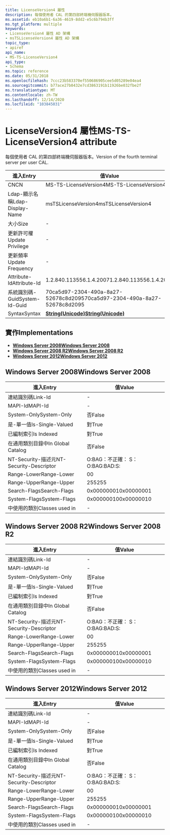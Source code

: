 ```yaml
---
title: LicenseVersion4 屬性
description: 每個使用者 CAL 的第四部終端機伺服器版本。
ms.assetid: eb10a6b1-6a36-4619-8dd2-e5c6b794b3ff
ms.tgt_platform: multiple
keywords:
- LicenseVersion4 屬性 AD 架構
- msTSLicenseVersion4 屬性 AD 架構
topic_type:
- apiref
api_name:
- MS-TS-LicenseVersion4
api_type:
- Schema
ms.topic: reference
ms.date: 05/31/2018
ms.openlocfilehash: 7ccc23b583370ef550686905cee5d05289e04ea4
ms.sourcegitcommit: b77ace27b0432e7cd3863191b11926be032fbe2f
ms.translationtype: MT
ms.contentlocale: zh-TW
ms.lasthandoff: 12/14/2020
ms.locfileid: "103845031"
---
```

# <a name="ms-ts-licenseversion4-attribute"></a><span data-ttu-id="ca035-105">LicenseVersion4 屬性</span><span class="sxs-lookup"><span data-stu-id="ca035-105">MS-TS-LicenseVersion4 attribute</span></span>

<span data-ttu-id="ca035-106">每個使用者 CAL 的第四部終端機伺服器版本。</span><span class="sxs-lookup"><span data-stu-id="ca035-106">Version of the fourth terminal server per user CAL.</span></span>



| <span data-ttu-id="ca035-107">進入</span><span class="sxs-lookup"><span data-stu-id="ca035-107">Entry</span></span> | <span data-ttu-id="ca035-108">值</span><span class="sxs-lookup"><span data-stu-id="ca035-108">Value</span></span> |
|-------------------|---------------------------------------------|
| <span data-ttu-id="ca035-109">CN</span><span class="sxs-lookup"><span data-stu-id="ca035-109">CN</span></span>                | <span data-ttu-id="ca035-110">MS-TS-LicenseVersion4</span><span class="sxs-lookup"><span data-stu-id="ca035-110">MS-TS-LicenseVersion4</span></span>                       |
| <span data-ttu-id="ca035-111">Ldap-顯示名稱</span><span class="sxs-lookup"><span data-stu-id="ca035-111">Ldap-Display-Name</span></span> | <span data-ttu-id="ca035-112">msTSLicenseVersion4</span><span class="sxs-lookup"><span data-stu-id="ca035-112">msTSLicenseVersion4</span></span>                         |
| <span data-ttu-id="ca035-113">大小</span><span class="sxs-lookup"><span data-stu-id="ca035-113">Size</span></span>              | \-                                          |
| <span data-ttu-id="ca035-114">更新許可權</span><span class="sxs-lookup"><span data-stu-id="ca035-114">Update Privilege</span></span>  | \-                                          |
| <span data-ttu-id="ca035-115">更新頻率</span><span class="sxs-lookup"><span data-stu-id="ca035-115">Update Frequency</span></span>  | \-                                          |
| <span data-ttu-id="ca035-116">Attribute-Id</span><span class="sxs-lookup"><span data-stu-id="ca035-116">Attribute-Id</span></span>      | <span data-ttu-id="ca035-117">1.2.840.113556.1.4.2007</span><span class="sxs-lookup"><span data-stu-id="ca035-117">1.2.840.113556.1.4.2007</span></span>                     |
| <span data-ttu-id="ca035-118">系統識別碼-Guid</span><span class="sxs-lookup"><span data-stu-id="ca035-118">System-Id-Guid</span></span>    | <span data-ttu-id="ca035-119">70ca5d97-2304-490a-8a27-52678c8d2095</span><span class="sxs-lookup"><span data-stu-id="ca035-119">70ca5d97-2304-490a-8a27-52678c8d2095</span></span>        |
| <span data-ttu-id="ca035-120">Syntax</span><span class="sxs-lookup"><span data-stu-id="ca035-120">Syntax</span></span>            | [<span data-ttu-id="ca035-121">**String(Unicode)**</span><span class="sxs-lookup"><span data-stu-id="ca035-121">**String(Unicode)**</span></span>](s-string-unicode.md) |



## <a name="implementations"></a><span data-ttu-id="ca035-122">實作</span><span class="sxs-lookup"><span data-stu-id="ca035-122">Implementations</span></span>

-   [<span data-ttu-id="ca035-123">**Windows Server 2008**</span><span class="sxs-lookup"><span data-stu-id="ca035-123">**Windows Server 2008**</span></span>](#windows-server-2008)
-   [<span data-ttu-id="ca035-124">**Windows Server 2008 R2**</span><span class="sxs-lookup"><span data-stu-id="ca035-124">**Windows Server 2008 R2**</span></span>](#windows-server-2008-r2)
-   [<span data-ttu-id="ca035-125">**Windows Server 2012**</span><span class="sxs-lookup"><span data-stu-id="ca035-125">**Windows Server 2012**</span></span>](#windows-server-2012)

## <a name="windows-server-2008"></a><span data-ttu-id="ca035-126">Windows Server 2008</span><span class="sxs-lookup"><span data-stu-id="ca035-126">Windows Server 2008</span></span>



| <span data-ttu-id="ca035-127">進入</span><span class="sxs-lookup"><span data-stu-id="ca035-127">Entry</span></span> | <span data-ttu-id="ca035-128">值</span><span class="sxs-lookup"><span data-stu-id="ca035-128">Value</span></span> |
|------------------------|--------------|
| <span data-ttu-id="ca035-129">連結識別碼</span><span class="sxs-lookup"><span data-stu-id="ca035-129">Link-Id</span></span>                | \-           |
| <span data-ttu-id="ca035-130">MAPI-Id</span><span class="sxs-lookup"><span data-stu-id="ca035-130">MAPI-Id</span></span>                | \-           |
| <span data-ttu-id="ca035-131">System-Only</span><span class="sxs-lookup"><span data-stu-id="ca035-131">System-Only</span></span>            | <span data-ttu-id="ca035-132">否</span><span class="sxs-lookup"><span data-stu-id="ca035-132">False</span></span>        |
| <span data-ttu-id="ca035-133">是-單一值</span><span class="sxs-lookup"><span data-stu-id="ca035-133">Is-Single-Valued</span></span>       | <span data-ttu-id="ca035-134">對</span><span class="sxs-lookup"><span data-stu-id="ca035-134">True</span></span>         |
| <span data-ttu-id="ca035-135">已編制索引</span><span class="sxs-lookup"><span data-stu-id="ca035-135">Is Indexed</span></span>             | <span data-ttu-id="ca035-136">對</span><span class="sxs-lookup"><span data-stu-id="ca035-136">True</span></span>         |
| <span data-ttu-id="ca035-137">在通用類別目錄中</span><span class="sxs-lookup"><span data-stu-id="ca035-137">In Global Catalog</span></span>      | <span data-ttu-id="ca035-138">否</span><span class="sxs-lookup"><span data-stu-id="ca035-138">False</span></span>        |
| <span data-ttu-id="ca035-139">NT-Security-描述元</span><span class="sxs-lookup"><span data-stu-id="ca035-139">NT-Security-Descriptor</span></span> | <span data-ttu-id="ca035-140">O:BAG：不正確： S：</span><span class="sxs-lookup"><span data-stu-id="ca035-140">O:BAG:BAD:S:</span></span> |
| <span data-ttu-id="ca035-141">Range-Lower</span><span class="sxs-lookup"><span data-stu-id="ca035-141">Range-Lower</span></span>            | <span data-ttu-id="ca035-142">0</span><span class="sxs-lookup"><span data-stu-id="ca035-142">0</span></span>            |
| <span data-ttu-id="ca035-143">Range-Upper</span><span class="sxs-lookup"><span data-stu-id="ca035-143">Range-Upper</span></span>            | <span data-ttu-id="ca035-144">255</span><span class="sxs-lookup"><span data-stu-id="ca035-144">255</span></span>          |
| <span data-ttu-id="ca035-145">Search-Flags</span><span class="sxs-lookup"><span data-stu-id="ca035-145">Search-Flags</span></span>           | <span data-ttu-id="ca035-146">0x00000001</span><span class="sxs-lookup"><span data-stu-id="ca035-146">0x00000001</span></span>   |
| <span data-ttu-id="ca035-147">System-Flags</span><span class="sxs-lookup"><span data-stu-id="ca035-147">System-Flags</span></span>           | <span data-ttu-id="ca035-148">0x00000010</span><span class="sxs-lookup"><span data-stu-id="ca035-148">0x00000010</span></span>   |
| <span data-ttu-id="ca035-149">中使用的類別</span><span class="sxs-lookup"><span data-stu-id="ca035-149">Classes used in</span></span>        | \-           |



## <a name="windows-server-2008-r2"></a><span data-ttu-id="ca035-150">Windows Server 2008 R2</span><span class="sxs-lookup"><span data-stu-id="ca035-150">Windows Server 2008 R2</span></span>



| <span data-ttu-id="ca035-151">進入</span><span class="sxs-lookup"><span data-stu-id="ca035-151">Entry</span></span> | <span data-ttu-id="ca035-152">值</span><span class="sxs-lookup"><span data-stu-id="ca035-152">Value</span></span> |
|------------------------|--------------|
| <span data-ttu-id="ca035-153">連結識別碼</span><span class="sxs-lookup"><span data-stu-id="ca035-153">Link-Id</span></span>                | \-           |
| <span data-ttu-id="ca035-154">MAPI-Id</span><span class="sxs-lookup"><span data-stu-id="ca035-154">MAPI-Id</span></span>                | \-           |
| <span data-ttu-id="ca035-155">System-Only</span><span class="sxs-lookup"><span data-stu-id="ca035-155">System-Only</span></span>            | <span data-ttu-id="ca035-156">否</span><span class="sxs-lookup"><span data-stu-id="ca035-156">False</span></span>        |
| <span data-ttu-id="ca035-157">是-單一值</span><span class="sxs-lookup"><span data-stu-id="ca035-157">Is-Single-Valued</span></span>       | <span data-ttu-id="ca035-158">對</span><span class="sxs-lookup"><span data-stu-id="ca035-158">True</span></span>         |
| <span data-ttu-id="ca035-159">已編制索引</span><span class="sxs-lookup"><span data-stu-id="ca035-159">Is Indexed</span></span>             | <span data-ttu-id="ca035-160">對</span><span class="sxs-lookup"><span data-stu-id="ca035-160">True</span></span>         |
| <span data-ttu-id="ca035-161">在通用類別目錄中</span><span class="sxs-lookup"><span data-stu-id="ca035-161">In Global Catalog</span></span>      | <span data-ttu-id="ca035-162">否</span><span class="sxs-lookup"><span data-stu-id="ca035-162">False</span></span>        |
| <span data-ttu-id="ca035-163">NT-Security-描述元</span><span class="sxs-lookup"><span data-stu-id="ca035-163">NT-Security-Descriptor</span></span> | <span data-ttu-id="ca035-164">O:BAG：不正確： S：</span><span class="sxs-lookup"><span data-stu-id="ca035-164">O:BAG:BAD:S:</span></span> |
| <span data-ttu-id="ca035-165">Range-Lower</span><span class="sxs-lookup"><span data-stu-id="ca035-165">Range-Lower</span></span>            | <span data-ttu-id="ca035-166">0</span><span class="sxs-lookup"><span data-stu-id="ca035-166">0</span></span>            |
| <span data-ttu-id="ca035-167">Range-Upper</span><span class="sxs-lookup"><span data-stu-id="ca035-167">Range-Upper</span></span>            | <span data-ttu-id="ca035-168">255</span><span class="sxs-lookup"><span data-stu-id="ca035-168">255</span></span>          |
| <span data-ttu-id="ca035-169">Search-Flags</span><span class="sxs-lookup"><span data-stu-id="ca035-169">Search-Flags</span></span>           | <span data-ttu-id="ca035-170">0x00000001</span><span class="sxs-lookup"><span data-stu-id="ca035-170">0x00000001</span></span>   |
| <span data-ttu-id="ca035-171">System-Flags</span><span class="sxs-lookup"><span data-stu-id="ca035-171">System-Flags</span></span>           | <span data-ttu-id="ca035-172">0x00000010</span><span class="sxs-lookup"><span data-stu-id="ca035-172">0x00000010</span></span>   |
| <span data-ttu-id="ca035-173">中使用的類別</span><span class="sxs-lookup"><span data-stu-id="ca035-173">Classes used in</span></span>        | \-           |



## <a name="windows-server-2012"></a><span data-ttu-id="ca035-174">Windows Server 2012</span><span class="sxs-lookup"><span data-stu-id="ca035-174">Windows Server 2012</span></span>



| <span data-ttu-id="ca035-175">進入</span><span class="sxs-lookup"><span data-stu-id="ca035-175">Entry</span></span> | <span data-ttu-id="ca035-176">值</span><span class="sxs-lookup"><span data-stu-id="ca035-176">Value</span></span> |
|------------------------|--------------|
| <span data-ttu-id="ca035-177">連結識別碼</span><span class="sxs-lookup"><span data-stu-id="ca035-177">Link-Id</span></span>                | \-           |
| <span data-ttu-id="ca035-178">MAPI-Id</span><span class="sxs-lookup"><span data-stu-id="ca035-178">MAPI-Id</span></span>                | \-           |
| <span data-ttu-id="ca035-179">System-Only</span><span class="sxs-lookup"><span data-stu-id="ca035-179">System-Only</span></span>            | <span data-ttu-id="ca035-180">否</span><span class="sxs-lookup"><span data-stu-id="ca035-180">False</span></span>        |
| <span data-ttu-id="ca035-181">是-單一值</span><span class="sxs-lookup"><span data-stu-id="ca035-181">Is-Single-Valued</span></span>       | <span data-ttu-id="ca035-182">對</span><span class="sxs-lookup"><span data-stu-id="ca035-182">True</span></span>         |
| <span data-ttu-id="ca035-183">已編制索引</span><span class="sxs-lookup"><span data-stu-id="ca035-183">Is Indexed</span></span>             | <span data-ttu-id="ca035-184">對</span><span class="sxs-lookup"><span data-stu-id="ca035-184">True</span></span>         |
| <span data-ttu-id="ca035-185">在通用類別目錄中</span><span class="sxs-lookup"><span data-stu-id="ca035-185">In Global Catalog</span></span>      | <span data-ttu-id="ca035-186">否</span><span class="sxs-lookup"><span data-stu-id="ca035-186">False</span></span>        |
| <span data-ttu-id="ca035-187">NT-Security-描述元</span><span class="sxs-lookup"><span data-stu-id="ca035-187">NT-Security-Descriptor</span></span> | <span data-ttu-id="ca035-188">O:BAG：不正確： S：</span><span class="sxs-lookup"><span data-stu-id="ca035-188">O:BAG:BAD:S:</span></span> |
| <span data-ttu-id="ca035-189">Range-Lower</span><span class="sxs-lookup"><span data-stu-id="ca035-189">Range-Lower</span></span>            | <span data-ttu-id="ca035-190">0</span><span class="sxs-lookup"><span data-stu-id="ca035-190">0</span></span>            |
| <span data-ttu-id="ca035-191">Range-Upper</span><span class="sxs-lookup"><span data-stu-id="ca035-191">Range-Upper</span></span>            | <span data-ttu-id="ca035-192">255</span><span class="sxs-lookup"><span data-stu-id="ca035-192">255</span></span>          |
| <span data-ttu-id="ca035-193">Search-Flags</span><span class="sxs-lookup"><span data-stu-id="ca035-193">Search-Flags</span></span>           | <span data-ttu-id="ca035-194">0x00000001</span><span class="sxs-lookup"><span data-stu-id="ca035-194">0x00000001</span></span>   |
| <span data-ttu-id="ca035-195">System-Flags</span><span class="sxs-lookup"><span data-stu-id="ca035-195">System-Flags</span></span>           | <span data-ttu-id="ca035-196">0x00000010</span><span class="sxs-lookup"><span data-stu-id="ca035-196">0x00000010</span></span>   |
| <span data-ttu-id="ca035-197">中使用的類別</span><span class="sxs-lookup"><span data-stu-id="ca035-197">Classes used in</span></span>        | \-           |



 

 





